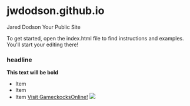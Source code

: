 jwdodson.github.io
=====================
Jared Dodson
Your Public Site

To get started, open the index.html file to find instructions and examples. You'll start your editing there!
### headline
**This text will be bold**
* Item
* Item
* Item
[Visit GameckocksOnline!](http://www.gamecocksonline.com/)
![](http://www.sc.edu/music/_resources/ldp-galleries/.private_ldp/a20821/production/master/69d85aa1-e2f1-497a-acc0-688b48a194af.jpeg)
